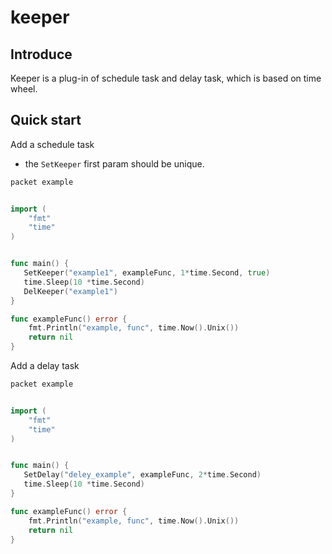 # keeper

## Introduce

Keeper is a plug-in of schedule task and delay task, which is based on time wheel.

## Quick start

Add a schedule task

* the `SetKeeper` first param should be unique.
```go
packet example


import (
    "fmt"
    "time"
)


func main() {
   SetKeeper("example1", exampleFunc, 1*time.Second, true)
   time.Sleep(10 *time.Second)
   DelKeeper("example1")
}

func exampleFunc() error {
    fmt.Println("example, func", time.Now().Unix())
    return nil
}

```

Add a delay task

```go
packet example


import (
    "fmt"
    "time"
)


func main() {
   SetDelay("deley_example", exampleFunc, 2*time.Second)
   time.Sleep(10 *time.Second)
}

func exampleFunc() error {
    fmt.Println("example, func", time.Now().Unix())
    return nil
}

```
